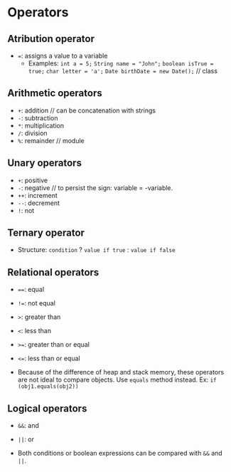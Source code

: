 # Operators
## Atribution operator
- `=`: assigns a value to a variable
  - Examples:
    `int a = 5;`
    `String name = "John";`
    `boolean isTrue = true;`
    `char letter = 'a';`
    `Date birthDate = new Date();` // class

## Arithmetic operators
- `+`: addition // can be concatenation with strings
- `-`: subtraction
- `*`: multiplication
- `/`: division
- `%`: remainder // module

## Unary operators
- `+`: positive
- `-`: negative // to persist the sign: variable = -variable.
- `++`: increment
- `--`: decrement
- `!`: not

## Ternary operator
- Structure: `condition` ? `value if true` : `value if false`

## Relational operators
- `==`: equal
- `!=`: not equal
- `>`: greater than
- `<`: less than
- `>=`: greater than or equal
- `<=`: less than or equal

- Because of the difference of heap and stack memory, these operators are not ideal to compare objects. Use `equals` method instead. Ex: `if (obj1.equals(obj2))`

## Logical operators
- `&&`: and
- `||`: or

- Both conditions or boolean expressions can be compared with `&&` and `||`.